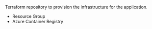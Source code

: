 Terraform repository to provision the infrastructure for the application.

* Resource Group
* Azure Container Registry
